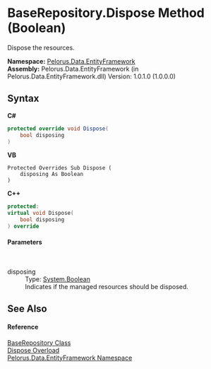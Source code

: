 # BaseRepository.Dispose Method (Boolean)
 

Dispose the resources.

**Namespace:**&nbsp;<a href="55312241">Pelorus.Data.EntityFramework</a><br />**Assembly:**&nbsp;Pelorus.Data.EntityFramework (in Pelorus.Data.EntityFramework.dll) Version: 1.0.1.0 (1.0.0.0)

## Syntax

**C#**<br />
``` C#
protected override void Dispose(
	bool disposing
)
```

**VB**<br />
``` VB
Protected Overrides Sub Dispose ( 
	disposing As Boolean
)
```

**C++**<br />
``` C++
protected:
virtual void Dispose(
	bool disposing
) override
```


#### Parameters
&nbsp;<dl><dt>disposing</dt><dd>Type: <a href="http://msdn2.microsoft.com/en-us/library/a28wyd50" target="_blank">System.Boolean</a><br />Indicates if the managed resources should be disposed.</dd></dl>

## See Also


#### Reference
<a href="D8FCD057">BaseRepository Class</a><br /><a href="21FA55BA">Dispose Overload</a><br /><a href="55312241">Pelorus.Data.EntityFramework Namespace</a><br />
